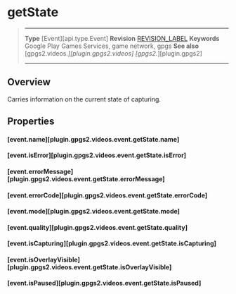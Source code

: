 # getState

> --------------------- ------------------------------------------------------------------------------------------
> __Type__              [Event][api.type.Event]
> __Revision__          [REVISION_LABEL](REVISION_URL)
> __Keywords__          Google Play Games Services, game network, gpgs
> __See also__          [gpgs2.videos.*][plugin.gpgs2.videos]
>                       [gpgs2.*][plugin.gpgs2]
> --------------------- ------------------------------------------------------------------------------------------

## Overview

Carries information on the current state of capturing.

## Properties

#### [event.name][plugin.gpgs2.videos.event.getState.name]

#### [event.isError][plugin.gpgs2.videos.event.getState.isError]

#### [event.errorMessage][plugin.gpgs2.videos.event.getState.errorMessage]

#### [event.errorCode][plugin.gpgs2.videos.event.getState.errorCode]

#### [event.mode][plugin.gpgs2.videos.event.getState.mode]

#### [event.quality][plugin.gpgs2.videos.event.getState.quality]

#### [event.isCapturing][plugin.gpgs2.videos.event.getState.isCapturing]

#### [event.isOverlayVisible][plugin.gpgs2.videos.event.getState.isOverlayVisible]

#### [event.isPaused][plugin.gpgs2.videos.event.getState.isPaused]